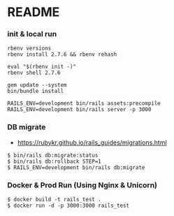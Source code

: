 # README

### init & local run
```shell
rbenv versions
rbenv install 2.7.6 && rbenv rehash

eval "$(rbenv init -)"
rbenv shell 2.7.6

gem update --system
bin/bundle install

RAILS_ENV=development bin/rails assets:precompile
RAILS_ENV=development bin/rails server -p 3000
```

### DB migrate
- https://rubykr.github.io/rails_guides/migrations.html
```
$ bin/rails db:migrate:status
$ bin/rails db:rollback STEP=1
$ RAILS_ENV=development bin/rails db:migrate
```

### Docker & Prod Run (Using Nginx & Unicorn)
```
$ docker build -t rails_test .
$ docker run -d -p 3000:3000 rails_test
```
